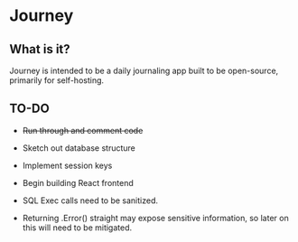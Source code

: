 # Journey
## What is it?
Journey is intended to be a daily journaling app built to be open-source, primarily for self-hosting.

## TO-DO
- ~~Run through and comment code~~
- Sketch out database structure
- Implement session keys
- Begin building React frontend

- SQL Exec calls need to be sanitized.
- Returning .Error() straight may expose sensitive information, so later on this will need to be mitigated.